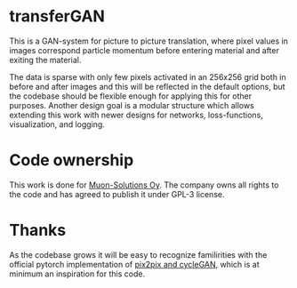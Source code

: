 # transferGAN
This is a GAN-system for picture to picture translation, where pixel values in images correspond particle momentum before entering material and after exiting the material.

The data is sparse with only few pixels activated in an 256x256 grid both in before and after images and this will be reflected in the default options, but the codebase should be flexible enough for applying this for other purposes. Another design goal is a modular structure which allows extending this work with newer designs for networks, loss-functions, visualization, and logging.

# Code ownership
This work is done for [Muon-Solutions Oy](http://muon-solutions.com/). The company owns all rights to the code and has agreed to publish it under GPL-3 license.

# Thanks
As the codebase grows it will be easy to recognize familirities with the official pytorch implementation of [pix2pix and cycleGAN](https://github.com/junyanz/pytorch-CycleGAN-and-pix2pix), which is at minimum an inspiration for this code.
